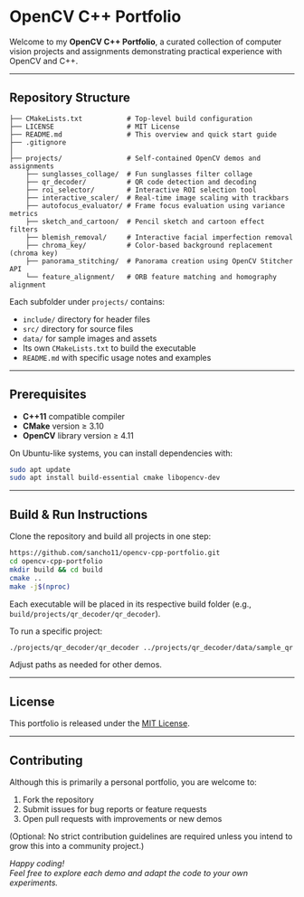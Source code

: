 # OpenCV C++ Portfolio

Welcome to my **OpenCV C++ Portfolio**, a curated collection of computer vision projects and assignments demonstrating practical experience with OpenCV and C++.

---

## Repository Structure

```
├── CMakeLists.txt           # Top-level build configuration
├── LICENSE                  # MIT License
├── README.md                # This overview and quick start guide
├── .gitignore
│
├── projects/                # Self-contained OpenCV demos and assignments
    ├── sunglasses_collage/  # Fun sunglasses filter collage
    ├── qr_decoder/          # QR code detection and decoding
    ├── roi_selector/        # Interactive ROI selection tool
    ├── interactive_scaler/  # Real-time image scaling with trackbars
    ├── autofocus_evaluator/ # Frame focus evaluation using variance metrics
    ├── sketch_and_cartoon/  # Pencil sketch and cartoon effect filters
    ├── blemish_removal/     # Interactive facial imperfection removal
    ├── chroma_key/          # Color-based background replacement (chroma key)
    ├── panorama_stitching/  # Panorama creation using OpenCV Stitcher API
    └── feature_alignment/   # ORB feature matching and homography alignment
```

Each subfolder under `projects/` contains:
- `include/` directory for header files
- `src/` directory for source files
- `data/` for sample images and assets
- Its own `CMakeLists.txt` to build the executable
- `README.md` with specific usage notes and examples

---

## Prerequisites

- **C++11** compatible compiler
- **CMake** version ≥ 3.10
- **OpenCV** library version ≥ 4.11

On Ubuntu-like systems, you can install dependencies with:

```bash
sudo apt update
sudo apt install build-essential cmake libopencv-dev
```

---

## Build & Run Instructions

Clone the repository and build all projects in one step:

```bash
https://github.com/sancho11/opencv-cpp-portfolio.git
cd opencv-cpp-portfolio
mkdir build && cd build
cmake ..
make -j$(nproc)
```

Each executable will be placed in its respective build folder (e.g., `build/projects/qr_decoder/qr_decoder`).

To run a specific project:

```bash
./projects/qr_decoder/qr_decoder ../projects/qr_decoder/data/sample_qr.png
```

Adjust paths as needed for other demos.

---

## License

This portfolio is released under the [MIT License](LICENSE).

---

## Contributing

Although this is primarily a personal portfolio, you are welcome to:

1. Fork the repository
2. Submit issues for bug reports or feature requests
3. Open pull requests with improvements or new demos

(Optional: No strict contribution guidelines are required unless you intend to grow this into a community project.)

*Happy coding!*  
*Feel free to explore each demo and adapt the code to your own experiments.*